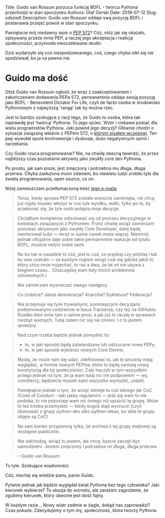 Title: Guido van Rossum porzuca funkcję BDFL - twórca Pythona przechodzi w stan spoczynku
Authors: Olaf Górski
Date: 2018-07-12
Slug: odszedl
Description: Guido van Rossum oddaje swą pozycję BDFL i postanawia przejść powoli w stan spoczynku.

Pamiętacie mój niedawny wpis o [PEP 572](https://grski.pl/pep-572.html#pep-572)? Cóż, otóż jak się okazało, opisywany przeze mnie PEP, a raczej jego akceptacja i reakcja społeczności, przyniosła nieoczekiwane skutki.

Dziś wydarzyło się coś niespodziewanego, coś, czego chyba nikt się nie spodziewał, bo ja na pewno nie.

# Guido ma dość
Otóż Guido van Rossum ogłosił, że wraz z zaakceptowaniem i zakończeniem dodawania PEPa 572, permanentnie oddaje swoją pozycję jako BDFL - Benevolent Dictator For Life, czyli de facto osoba w środowisko Pythonowym z najwyższą 'rangą' tak by można rzec.

Jest to bardzo szokujące z racji tego, że Guido to osoba, która tak naprawdę jest 'twórcą' Pythona. To jego ojciec. Wzór i ciekawa postać dla wielu programistów Pythona. Jaki powód jego decyzji? Głównie chodzi o sytuacje związaną właśnie z PEPem 572, o [którym pisałem wcześniej](https://grski.pl/pep-572.html#pep-572). Ten pep wywołał spore kontrowersje i dyskusje, dużo negatywnych opinii i narzekania.

Czy Guido rzuca programowanie? Nie, na chwilę obecną twierdzi, że przez najbliższy czas pozostanie aktywny jako zwykły core dev Pythona.

Po prostu, jak sam pisze, jest zmęczony i potrzebna mu długa, długa przerwa. Chyba zasłużona moim zdaniem, bo niewielu ludzi zrobiło tyle dla świata programowania, open source, co on.

Niżej zamieszczam przetłumaczoną treść [jego e-maila](https://mail.python.org/pipermail/python-committers/2018-July/005664.html)

>Teraz, kiedy sprawa PEP 572 została wreszcie zamknięta, nie chcę już nigdy musieć włożyć w coś tyle wysiłku, walki, tylko po to, by przekonać się, że tyle osób potępia moje decyzje.

>Chciałbym kompletnie odizolować się od procesu decyzyjnego w kwestiach związanych z Pythonem. Przez chwilę wciąż zamierzam pozostać aktywnym jako zwykły Core Developer, dalej będę mentorował ludzi — teraz w sumie nawet może więcej. Niemniej jednak oficjalnie daje sobie takie permanentne wakacje od tytułu BDFL, musicie radzić sobie sami.

>No bo tak w zasadzie to cóż, jest to coś, co prędzej czy później i tak by was czekało — za każdym rogiem wciąż czai się gdzieś jakiś tir, który chce mnie rozjechać, to raz a dwa, że lat mi nie ubywa z biegiem czasu... (Oszczędzę wam listy moich problemów zdrowotnych.)

>Nie zamierzam wyznaczać swego następcy.

>Co zrobicie? Jakaś demokracja? Anarchia? Dyktatura? Federacja?

>Nie przejmuje się tymi trywialnymi, pomniejszymi decyzjami podejmowanymi codziennie w Issue Trackerze, czy też na GitHubie. Rzadko ktoś mnie tam o opinie prosi, a jak już to raczej w sprawach niezbyt ważnych. Tutaj zatem nic się nie zmieni. I o to jestem spokojny.

>Nad czym trzeba będzie jednak pomyśleć to:
>- to, w jaki sposób będą zatwierdzane lub odrzucane nowe PEPy;
>- to, w jaki sposób wybierać nowych Core Devów;

>Myślę, że może nam się udać, zdefiniować to, jak te procesy mają wyglądać, w formie nowych PEPów, które to będą swoistą nową konstytucją dla tej społeczności. Cały haczyk w tym wszystkim polega jednak na tym, że ja wam tutaj nic nie podpowiem — wy, comitterzy, będziecie musieli sami wszystko wymyślić, ustalić.

>Pamiętajcie jednak o tym, że wciąż istnieje tu coś takiego jak CoC (Code of Conduct - taki jakby regulamin) — jeśli się wam to nie podoba, to nie pozostaje wam nic innego niż opuścić tę grupę. Może to też trzeba przemyśleć — kiedy kogoś stąd wyrzucić (czyli zbanować z grupy python-dev albo python-ideas, bo obie te grupy objęte są CoC)

>Na sam koniec przypomnę tylko, że archiwa z tej grupy mejlowej są dostępne publicznie.

>Nie odchodzę, wciąż tu jestem, ale chcę, byście zaczęli być samodzielni. Jestem zmęczony i potrzebna mi długa, długa przerwa.

>--Guido van Rossum

To tyle. Szokujące wiadomości.

Cóż, niechaj się wiedzie panu, panie Guido. 

Pytanie jednak jak będzie wyglądał świat Pythona bez tego człowieka? Jaki kierunek wybierze? To okazja do wzrostu, ale zarazem zagrożenie, że zgubimy kierunek, który obecnie jest dość fajny.

W każdym razie... Nowy wiatr zadmie w żagle, dokąd nas zaprowadzi? Czas pokaże. Zdecydujemy o tym my, społeczność, która tworzy Pythona.